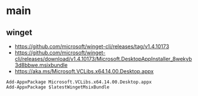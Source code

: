# main

## winget
- https://github.com/microsoft/winget-cli/releases/tag/v1.4.10173
- https://github.com/microsoft/winget-cli/releases/download/v1.4.10173/Microsoft.DesktopAppInstaller_8wekyb3d8bbwe.msixbundle
- https://aka.ms/Microsoft.VCLibs.x64.14.00.Desktop.appx

```
Add-AppxPackage Microsoft.VCLibs.x64.14.00.Desktop.appx
Add-AppxPackage $latestWingetMsixBundle
```

